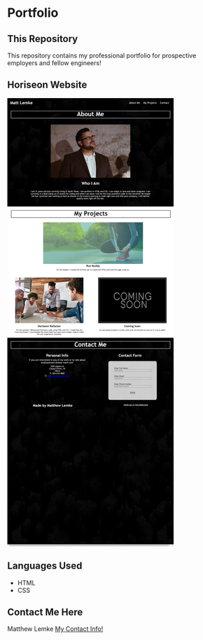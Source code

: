 # Portfolio

## This Repository
This repository contains my professional portfolio for prospective employers and fellow engineers!

## Horiseon Website
![Image of Portfolio Website](https://github.com/MLemke24/Portfolio/blob/main/assets/images/_C__Users_mattr_Desktop_projects_Challenges_Portfolio_Portfolio_index.html%20(1).png)


## Languages Used

* HTML 
* CSS

##  Contact Me Here
Matthew Lemke [My Contact Info!](Mattrlemke@gmail.com)
